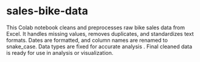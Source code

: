 # sales-bike-data
This Colab notebook cleans and preprocesses raw bike sales data from Excel. It handles missing values, removes duplicates, and standardizes text formats. Dates are formatted, and column names are renamed to snake_case. Data types are fixed for accurate analysis . Final cleaned data is ready for use in analysis or visualization.
